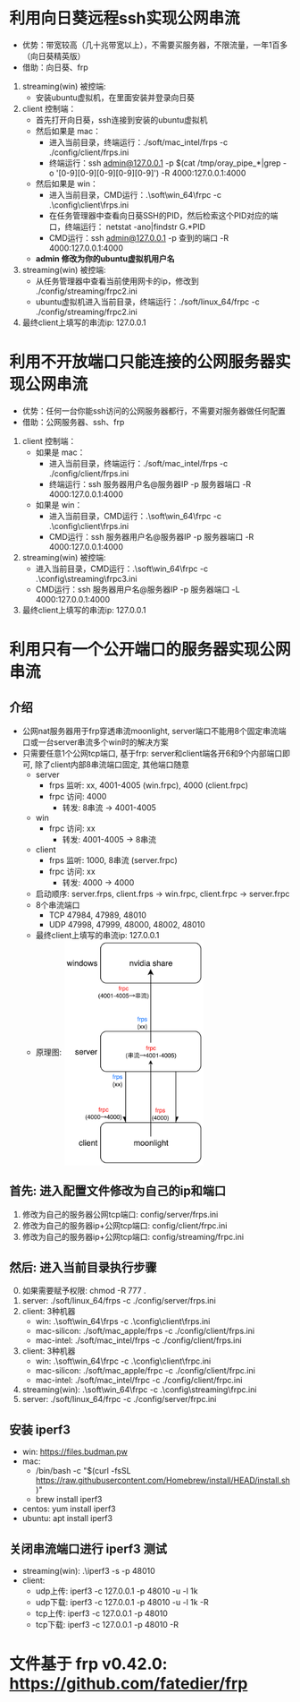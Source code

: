 # 利用向日葵远程ssh实现公网串流
- 优势：带宽较高（几十兆带宽以上），不需要买服务器，不限流量，一年1百多（向日葵精英版）
- 借助：向日葵、frp
1. streaming(win) 被控端:
    - 安装ubuntu虚拟机，在里面安装并登录向日葵
2. client 控制端：
    - 首先打开向日葵，ssh连接到安装的ubuntu虚拟机
    - 然后如果是 mac：
      - 进入当前目录，终端运行：./soft/mac_intel/frps -c ./config/client/frps.ini
      - 终端运行：ssh admin@127.0.0.1 -p $(cat /tmp/oray_pipe_*|grep -o '[0-9][0-9][0-9][0-9][0-9]') -R 4000:127.0.0.1:4000
    - 然后如果是 win：
      - 进入当前目录，CMD运行：.\soft\win_64\frpc -c .\config\client\frps.ini
      - 在任务管理器中查看向日葵SSH的PID，然后检索这个PID对应的端口，终端运行： netstat -ano|findstr G.*PID
      - CMD运行：ssh admin@127.0.0.1 -p 查到的端口 -R 4000:127.0.0.1:4000
    - **admin 修改为你的ubuntu虚拟机用户名**
3. streaming(win) 被控端:
    - 从任务管理器中查看当前使用网卡的ip，修改到 ./config/streaming/frpc2.ini
    - ubuntu虚拟机进入当前目录，终端运行：./soft/linux_64/frpc -c ./config/streaming/frpc2.ini
4. 最终client上填写的串流ip: 127.0.0.1
# 利用不开放端口只能连接的公网服务器实现公网串流
- 优势：任何一台你能ssh访问的公网服务器都行，不需要对服务器做任何配置
- 借助：公网服务器、ssh、frp
1. client 控制端：
    - 如果是 mac：
      - 进入当前目录，终端运行：./soft/mac_intel/frps -c ./config/client/frps.ini
      - 终端运行：ssh 服务器用户名@服务器IP -p 服务器端口 -R 4000:127.0.0.1:4000
    - 如果是 win：
      - 进入当前目录，CMD运行：.\soft\win_64\frpc -c .\config\client\frps.ini
      - CMD运行：ssh 服务器用户名@服务器IP -p 服务器端口 -R 4000:127.0.0.1:4000
2. streaming(win) 被控端:
    - 进入当前目录，CMD运行：.\soft\win_64\frpc -c .\config\streaming\frpc3.ini
    - CMD运行：ssh 服务器用户名@服务器IP -p 服务器端口 -L 4000:127.0.0.1:4000
3. 最终client上填写的串流ip: 127.0.0.1
# 利用只有一个公开端口的服务器实现公网串流
## 介绍
- 公网nat服务器用于frp穿透串流moonlight, server端口不能用8个固定串流端口或一台server串流多个win时的解决方案
- 只需要任意1个公网tcp端口, 基于frp: server和client端各开6和9个内部端口即可, 除了client内部8串流端口固定, 其他端口随意
  - server
      - frps 监听: xx, 4001-4005 (win.frpc), 4000 (client.frpc)
      - frpc 访问: 4000
          - 转发: 8串流 → 4001-4005
  - win
      - frpc 访问: xx
          - 转发: 4001-4005 → 8串流
  - client
      - frps 监听: 1000, 8串流 (server.frpc)
      - frpc 访问: xx
          - 转发: 4000 → 4000
  - 启动顺序: server.frps, client.frps → win.frpc, client.frpc → server.frpc
  - 8个串流端口
      - TCP 47984, 47989, 48010
      - UDP 47998, 47999, 48000, 48002, 48010
  - 最终client上填写的串流ip: 127.0.0.1
  - 原理图: <img src="img.png" width = "250" alt="" align=center />

## 首先: 进入配置文件修改为自己的ip和端口
1. 修改为自己的服务器公网tcp端口: config/server/frps.ini
2. 修改为自己的服务器ip+公网tcp端口: config/client/frpc.ini
3. 修改为自己的服务器ip+公网tcp端口: config/streaming/frpc.ini

## 然后: 进入当前目录执行步骤
0. 如果需要赋予权限: chmod -R 777 .
1. server: ./soft/linux_64/frps -c ./config/server/frps.ini
2. client: 3种机器
   - win: .\soft\win_64\frps -c .\config\client\frps.ini
   - mac-silicon: ./soft/mac_apple/frps -c ./config/client/frps.ini
   - mac-intel: ./soft/mac_intel/frps -c ./config/client/frps.ini
3. client: 3种机器
   - win: .\soft\win_64\frpc -c .\config\client\frpc.ini
   - mac-silicon: ./soft/mac_apple/frpc -c ./config/client/frpc.ini
   - mac-intel: ./soft/mac_intel/frpc -c ./config/client/frpc.ini
4. streaming(win): .\soft\win_64\frpc -c .\config\streaming\frpc.ini
5. server: ./soft/linux_64/frpc -c ./config/server/frpc.ini

## 安装 iperf3
- win: https://files.budman.pw
- mac:
  - /bin/bash -c "$(curl -fsSL https://raw.githubusercontent.com/Homebrew/install/HEAD/install.sh)"
  - brew install iperf3
- centos: yum install iperf3
- ubuntu: apt install iperf3

## 关闭串流端口进行 iperf3 测试
- streaming(win): .\iperf3 -s -p 48010
- client:
  - udp上传: iperf3 -c 127.0.0.1 -p 48010 -u -l 1k
  - udp下载: iperf3 -c 127.0.0.1 -p 48010 -u -l 1k -R
  - tcp上传: iperf3 -c 127.0.0.1 -p 48010
  - tcp下载: iperf3 -c 127.0.0.1 -p 48010 -R

# 文件基于 frp v0.42.0: https://github.com/fatedier/frp
